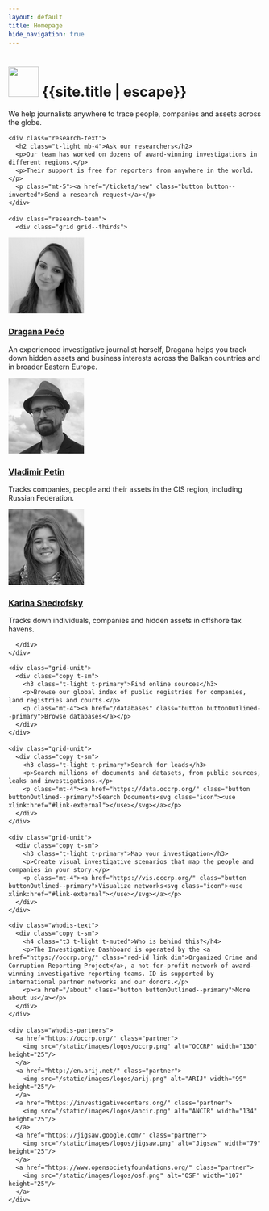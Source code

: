 ```yaml
---
layout: default
title: Homepage
hide_navigation: true
---
```


<div class="hero">
  <div class="wrapper t-center">
    <h1 class="t-normal"><img width="60" height="60" src="https://cdn.occrp.org/common/logo/WhiteTransparent_globe.png" /> {{site.title | escape}}</h1>
    <p>We help journalists anywhere to trace people, companies and assets across the globe.</p>
  </div>
</div>

<div class="b-primary">
<div class="wrapper pt-6 pb-7">
  <div class="research">

    <div class="research-text">
      <h2 class="t-light mb-4">Ask our researchers</h2>
      <p>Our team has worked on dozens of award-winning investigations in different regions.</p>
      <p>Their support is free for reporters from anywhere in the world.</p>
      <p class="mt-5"><a href="/tickets/new" class="button button--inverted">Send a research request</a></p>
    </div>

    <div class="research-team">
      <div class="grid grid--thirds">

<div class="grid-unit">
  <a class="link-hiddenWhite" href="/about/researchers/#dragana">
    <img class="face mb-2" src="/static/images/team/dragana-peco-500.jpg" alt="Dragana Pećo" width="150" height="150" />
    <h3 class="t4 t-light t-center mb-3">Dragana Pećo</h3>
  </a>
  <div class="copy t-sm">
    <p>An experienced investigative journalist herself, Dragana helps you track down hidden assets and business interests across the Balkan countries and in broader Eastern Europe.</p>
  </div>
</div>

<div class="grid-unit">
  <a class="link-hiddenWhite" href="/about/researchers/#vladimir">
    <img class="face mb-2" src="/static/images/team/vladimir-petin-500.jpg" alt="Vladimir Petin" width="150" height="150" />
    <h3 class="t4 t-light t-center mb-3">Vladimir Petin</h3>
  </a>
  <div class="copy t-sm">
    <p>Tracks companies, people and their assets in the CIS region, including Russian Federation.</p>
  </div>
</div>

<div class="grid-unit">
  <a class="link-hiddenWhite" href="/about/researchers/#karina">
    <img class="face mb-2" src="/static/images/team/karina-shedrofsky-500.jpg" alt="Karina Shedrofsky" width="150" height="150" />
    <h3 class="t4 t-light t-center mb-3">Karina Shedrofsky</h3>
  </a>
  <div class="copy t-sm">
    <p>Tracks down individuals, companies and hidden assets in offshore tax havens.</p>
  </div>
</div>

      </div>
    </div>

  </div>
</div>
</div>

<div class="wrapper pt-6 pb-6">
  <div class="grid grid--extra">

    <div class="grid-unit">
      <div class="copy t-sm">
        <h3 class="t-light t-primary">Find online sources</h3>
        <p>Browse our global index of public registries for companies, land registries and courts.</p>
        <p class="mt-4"><a href="/databases" class="button buttonOutlined--primary">Browse databases</a></p>
      </div>
    </div>

    <div class="grid-unit">
      <div class="copy t-sm">
        <h3 class="t-light t-primary">Search for leads</h3>
        <p>Search millions of documents and datasets, from public sources, leaks and investigations.</p>
        <p class="mt-4"><a href="https://data.occrp.org/" class="button buttonOutlined--primary">Search Documents<svg class="icon"><use xlink:href="#link-external"></use></svg></a></p>
      </div>
    </div>

    <div class="grid-unit">
      <div class="copy t-sm">
        <h3 class="t-light t-primary">Map your investigation</h3>
        <p>Create visual investigative scenarios that map the people and companies in your story.</p>
        <p class="mt-4"><a href="https://vis.occrp.org/" class="button buttonOutlined--primary">Visualize networks<svg class="icon"><use xlink:href="#link-external"></use></svg></a></p>
      </div>
    </div>

  </div>
</div>

<div class="wrapper">
  <div class="whodis pt-6 pb-6">

    <div class="whodis-text">
      <div class="copy t-sm">
        <h4 class="t3 t-light t-muted">Who is behind this?</h4>
        <p>The Investigative Dashboard is operated by the <a href="https://occrp.org/" class="red-id link dim">Organized Crime and Corruption Reporting Project</a>, a not-for-profit network of award-winning investigative reporting teams. ID is supported by international partner networks and our donors.</p>
        <p><a href="/about" class="button buttonOutlined--primary">More about us</a></p>
      </div>
    </div>

    <div class="whodis-partners">
      <a href="https://occrp.org/" class="partner">
        <img src="/static/images/logos/occrp.png" alt="OCCRP" width="130" height="25"/>
      </a>
      <a href="http://en.arij.net/" class="partner">
        <img src="/static/images/logos/arij.png" alt="ARIJ" width="99" height="25"/>
      </a>
      <a href="https://investigativecenters.org/" class="partner">
        <img src="/static/images/logos/ancir.png" alt="ANCIR" width="134" height="25"/>
      </a>
      <a href="https://jigsaw.google.com/" class="partner">
        <img src="/static/images/logos/jigsaw.png" alt="Jigsaw" width="79" height="25"/>
      </a>
      <a href="https://www.opensocietyfoundations.org/" class="partner">
        <img src="/static/images/logos/osf.png" alt="OSF" width="107" height="25"/>
      </a>
    </div>

  </div>
</div>
